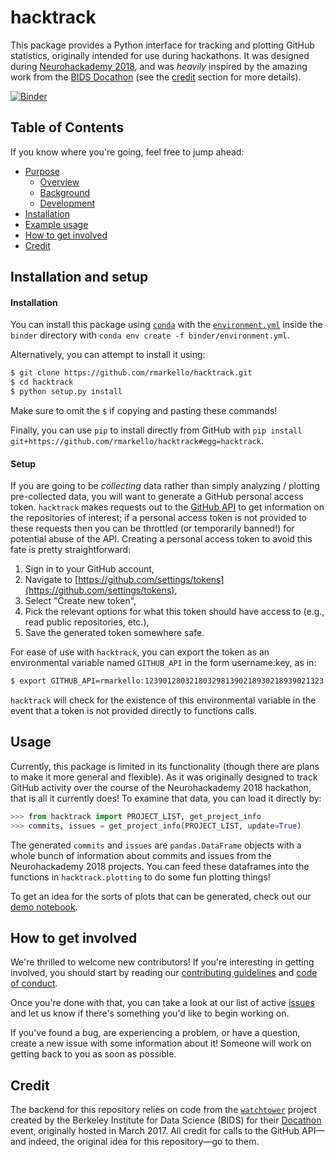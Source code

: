 # hacktrack
This package provides a Python interface for tracking and plotting GitHub statistics, originally intended for use during hackathons.
It was designed during [Neurohackademy 2018](https://neurohackademy.org/), and was _heavily_ inspired by the amazing work from the [BIDS Docathon](https://docathon.github.io/docathon/) (see the [credit](#credit) section for more details).

[![Binder](https://mybinder.org/badge.svg)](https://mybinder.org/v2/gh/rmarkello/hacktrack/master?filepath=notebook%2Fhacktrack.ipynb)

## Table of Contents
If you know where you're going, feel free to jump ahead:
* [Purpose](#purpose)
    * [Overview](#overview)
    * [Background](#background)
    * [Development](#development)
* [Installation](#installation-and-setup)
* [Example usage](#usage)
* [How to get involved](#how-to-get-involved)
* [Credit](#credit)

## Installation and setup
#### Installation
You can install this package using [`conda`](http://conda.io/) with the [`environment.yml`](binder/environment.yml) inside the `binder` directory with `conda env create -f binder/environment.yml`.


Alternatively, you can attempt to install it using:

```bash
$ git clone https://github.com/rmarkello/hacktrack.git
$ cd hacktrack
$ python setup.py install
```

Make sure to omit the `$` if copying and pasting these commands!


Finally, you can use `pip` to install directly from GitHub with `pip install git+https://github.com/rmarkello/hacktrack#egg=hacktrack`.

#### Setup
If you are going to be _collecting_ data rather than simply analyzing / plotting pre-collected data, you will want to generate a GitHub personal access token.
`hacktrack` makes requests out to the [GitHub API](https://developer.github.com/v3/) to get information on the repositories of interest; if a personal access token is not provided to these requests then you can be throttled (or temporarily banned!) for potential abuse of the API.
Creating a personal access token to avoid this fate is pretty straightforward:

1. Sign in to your GitHub account,
2. Navigate to [https://github.com/settings/tokens](https://github.com/settings/tokens),
3. Select "Create new token",
4. Pick the relevant options for what this token should have access to (e.g., read public repositories, etc.),
5. Save the generated token somewhere safe.

For ease of use with `hacktrack`, you can export the token as an environmental variable named `GITHUB_API` in the form username:key, as in:

```bash
$ export GITHUB_API=rmarkello:1239012803218032981390218930218939021323
```

`hacktrack` will check for the existence of this environmental variable in the event that a token is not provided directly to functions calls.

## Usage
Currently, this package is limited in its functionality (though there are plans to make it more general and flexible).
As it was originally designed to track GitHub activity over the course of the Neurohackademy 2018 hackathon, that is all it currently does!
To examine that data, you can load it directly by:

```python
>>> from hacktrack import PROJECT_LIST, get_project_info
>>> commits, issues = get_project_info(PROJECT_LIST, update=True)
```

The generated `commits` and `issues` are `pandas.DataFrame` objects with a whole bunch of information about commits and issues from the Neurohackademy 2018 projects.
You can feed these dataframes into the functions in `hacktrack.plotting` to do some fun plotting things!


To get an idea for the sorts of plots that can be generated, check out our [demo notebook](notebook/hacktrack.ipynb).

## How to get involved
We're thrilled to welcome new contributors!
If you're interesting in getting involved, you should start by reading our [contributing guidelines](CONTRIBUTING.md) and [code of conduct](CODE_OF_CONDUCT.md).

Once you're done with that, you can take a look at our list of active [issues](https://github.com/rmarkello/hacktrack/issues) and let us know if there's something you'd like to begin working on.

If you've found a bug, are experiencing a problem, or have a question, create a new issue with some information about it!
Someone will work on getting back to you as soon as possible.

## Credit
The backend for this repository relies on code from the [`watchtower`](https://github.com/docathon/watchtower) project created by the Berkeley Institute for Data Science (BIDS) for their [Docathon](https://docathon.github.io/docathon/) event, originally hosted in March 2017.
All credit for calls to the GitHub API&mdash;and indeed, the original idea for this repository&mdash;go to them.
